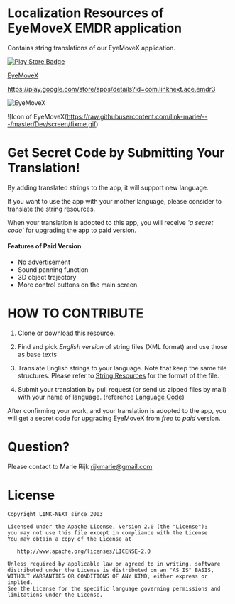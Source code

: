 # Localization Resources of EyeMoveX EMDR application

Contains string translations of our EyeMoveX application.


[![Play Store Badge](https://developer.android.com/images/brand/en_app_rgb_wo_60.png)](https://play.google.com/store/apps/details?id=com.linknext.ace.emdr3)

[EyeMoveX](https://play.google.com/store/apps/details?id=com.linknext.ace.emdr3)

https://play.google.com/store/apps/details?id=com.linknext.ace.emdr3

![EyeMoveX](https://lh3.googleusercontent.com/nPFjF_dn0v0TQ7eVKQ_JaOGS2RvvVvHPzvekmbPwkK7heLmlWkX--B7nSgxGuGxni5oH8nILtCzGfYlyevRh2nbXWS771zw7O6DlsXJF2XszGChzhrVkJzKDLM-TDFfdfHtGS1Y=s512-no)

![Icon of EyeMoveX(https://raw.githubusercontent.com/link-marie/---/master/Dev/screen/fixme.gif)

# Get Secret Code by Submitting Your Translation!

By adding translated strings to the app,
 it will support new language.

If you want to use the app with your mother language,
 please consider to translate the string resources.

When your translation is adopted to this app, 
you will receive *'a secret code'* for upgrading the app to paid version. 

#### Features of Paid Version
- No advertisement
- Sound panning function
- 3D object trajectory
- More control buttons on the main screen


# HOW TO CONTRIBUTE
1. Clone or download this resource.
2. Find and pick *English version* of string files (XML format) and use those as base texts
3. Translate English strings to your language. Note that keep the same file structures.
Please refer to [String Resources](https://developer.android.com/guide/topics/resources/string-resource.html)
for the format of the file.

4. Submit your translation by pull request (or send us zipped files by mail)
with your name of language.
 (reference [Language Code](https://en.wikipedia.org/wiki/ISO_639-1))

After confirming your work, 
and your translation is adopted to the app, 
you will get a secret code for upgrading EyeMoveX from *free* to *paid* version.


# Question?
Please contact to 
Marie Rijk <rijkmarie@gmail.com>


# License

    Copyright LINK-NEXT since 2003

    Licensed under the Apache License, Version 2.0 (the "License");
    you may not use this file except in compliance with the License.
    You may obtain a copy of the License at

       http://www.apache.org/licenses/LICENSE-2.0

    Unless required by applicable law or agreed to in writing, software
    distributed under the License is distributed on an "AS IS" BASIS,
    WITHOUT WARRANTIES OR CONDITIONS OF ANY KIND, either express or implied.
    See the License for the specific language governing permissions and
    limitations under the License.

